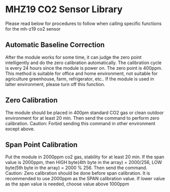 # MHZ19 CO2 Sensor Library

Please read below for procedures to follow when calling specific functions for the mh-z19 co2 sensor

## Automatic Baseline Correction

After the module works for some time, it can judge the zero point intelligently and do the zero calibration
automatically. The calibration cycle is every 24 hours since the module is power on. The zero point is 400ppm.
This method is suitable for office and home environment, not suitable for agriculture greenhouse, farm,
refrigerator, etc.. If the module is used in latter environment, please turn off this function.

## Zero Calibration

The module should be placed in 400pm standard CO2 gas or clean outdoor environment for at least 20 min. Then send the command to perform zero calibration. 
Caution: Forbid sending this command in other environment except above.

## Span Point Calibration

Put the module in 2000ppm co2 gas, stability for at least 20 min. If the span value is 2000ppm, then HIGH byte(4th byte in the array) = 2000/256, LOW byte(5th byte in the array) = 2000 % 256. Then send the command.
Caution: Zero calibration should be done before span calibration. It is recommended to use 2000ppm as the SPAN calibration value. If lower value as the span value is needed, choose value above 1000ppm

